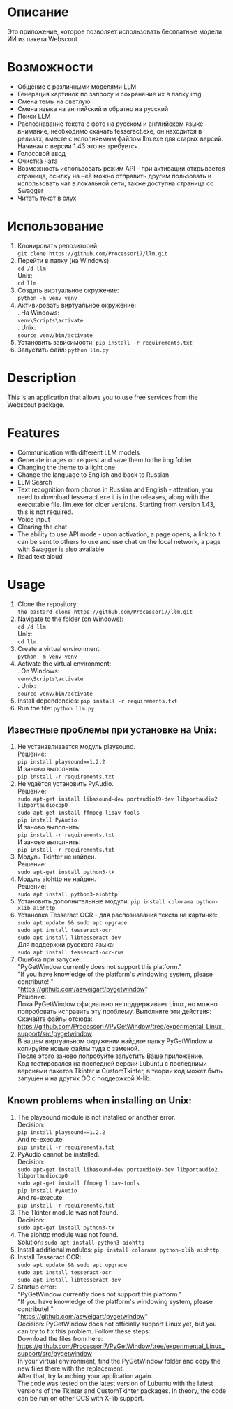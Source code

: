 # Описание
Это приложение, которое позволяет использовать бесплатные модели ИИ из пакета Webscout.  
# Возможности  
- Общение с различными моделями LLM
- Генерация картинок по запросу и сохранение их в папку img  
- Смена темы на светлую  
- Смена языка на английский и обратно на русский  
- Поиск LLM  
- Распознавание текста с фото на русском и английском языке - внимание, необходимо скачать tesseract.exe, он находится в релизах, вместе с исполняемым файлом llm.exe для старых версий. Начиная с версии 1.43 это не требуется.
- Голосовой ввод
- Очистка чата
- Возможность использовать режим API - при активации открывается страница, ссылку на неё можно отправить другим пользовать и использовать чат в локальной сети, также доступна страница со Swagger  
- Читать текст в слух

# Использование
1. Клонировать репозиторий:  
```git clone https://github.com/Processori7/llm.git```
2. Перейти в папку (на Windows):  
```cd /d llm```  
Unix:  
```cd llm```  
3. Создать виртуальное окружение:  
```python -m venv venv```  
4. Активировать виртуальное окружение:  
. На Windows:  
```venv\Scripts\activate```  
. Unix:  
```source venv/bin/activate```
5. Установить зависимости:
```pip install -r requirements.txt```
6. Запустить файл:
```python llm.py```  

# Description
This is an application that allows you to use free services from the Webscout package.  
# Features  
- Communication with different LLM models
- Generate images on request and save them to the img folder  
- Changing the theme to a light one  
- Change the language to English and back to Russian  
- LLM Search  
- Text recognition from photos in Russian and English - attention, you need to download tesseract.exe it is in the releases, along with the executable file. llm.exe for older versions. Starting from version 1.43, this is not required.
- Voice input
- Clearing the chat
- The ability to use API mode - upon activation, a page opens, a link to it can be sent to others to use and use chat on the local network, a page with Swagger is also available  
- Read text aloud
# Usage
1. Clone the repository:  
`the bastard clone https://github.com/Processori7/llm.git `
2. Navigate to the folder (on Windows):  
```cd /d llm```  
Unix:  
```cd llm```  
3. Create a virtual environment:  
```python -m venv venv```
4. Activate the virtual environment:  
. On Windows:  
```venv\Scripts\activate```  
. Unix:  
```source venv/bin/activate```  
5. Install dependencies:
```pip install -r requirements.txt ```
6. Run the file:
```python llm.py```  

## Известные проблемы при установке на Unix:  
1. Не устанавливается модуль playsound.  
   Решение:  
```pip install playsound==1.2.2```  
И заново выполнить:  
```pip install -r requirements.txt```  
2. Не удаётся установить PyAudio.  
   Решение:  
```sudo apt-get install libasound-dev portaudio19-dev libportaudio2 libportaudiocpp0```  
    ```sudo apt-get install ffmpeg libav-tools```  
    ```pip install PyAudio```  
И заново выполнить:  
```pip install -r requirements.txt```  
   И заново выполнить:  
```pip install -r requirements.txt```  
3. Модуль Tkinter не найден.  
Решение:  
```sudo apt-get install python3-tk```  
4. Модуль aiohttp не найден.  
   Решение:  
   ```sudo apt install python3-aiohttp```  
5. Установить дополнительные модули:
```pip install colorama python-xlib aiohttp```  
6. Установка Tesseract OCR - для распознавания текста на картинке:  
```sudo apt update && sudo apt upgrade```  
```sudo apt install tesseract-ocr```  
```sudo apt install libtesseract-dev```  
Для поддержки русского языка:  
```sudo apt install tesseract-ocr-rus```
7. Ошибка при запуске:  
"PyGetWindow currently does not support this platform."  
"If you have knowledge of the platform's windowing system, please contribute! "  
"https://github.com/asweigart/pygetwindow"  
   Решение:  
Пока PyGetWindow официально не поддерживает Linux, но можно попробовать исправить эту проблему. Выполните эти действия:  
Скачайте файлы отсюда: https://github.com/Processori7/PyGetWindow/tree/experimental_Linux_support/src/pygetwindow   
В вашем виртуальном окружении найдите папку PyGetWindow и копируйте новые файлы туда с заменой.  
После этого заново попробуйте запустить Ваше приложение.  
Код тестировался на последней версии Lubuntu с последними версиями пакетов Tkinter и CustomTkinter, в теории код может быть запущен и на других OC с поддержкой X-lib.  

## Known problems when installing on Unix:  
1. The playsound module is not installed or another error.  
   Decision:  
```pip install playsound==1.2.2```  
And re-execute:  
```pip install -r requirements.txt```  
2. PyAudio cannot be installed.  
   Decision:  
```sudo apt-get install libasound-dev portaudio19-dev libportaudio2 libportaudiocpp0```  
    ```sudo apt-get install ffmpeg libav-tools```  
    ```pip install PyAudio```  
And re-execute:  
```pip install -r requirements.txt```   
3. The Tkinter module was not found.  
Decision:  
```sudo apt-get install python3-tk```  
4. The aiohttp module was not found.  
   Solution:
```sudo apt install python3-aiohttp```  
5. Install additional modules:
```pip install colorama python-xlib aiohttp```  
6. Install Tesseract OCR:  
```sudo apt update && sudo apt upgrade```  
```sudo apt install tesseract-ocr```  
```sudo apt install libtesseract-dev```  
7. Startup error:  
"PyGetWindow currently does not support this platform."  
"If you have knowledge of the platform's windowing system, please contribute! "  
"https://github.com/asweigart/pygetwindow"  
   Decision:
PyGetWindow does not officially support Linux yet, but you can try to fix this problem. Follow these steps:  
Download the files from here: https://github.com/Processori7/PyGetWindow/tree/experimental_Linux_support/src/pygetwindow  
In your virtual environment, find the PyGetWindow folder and copy the new files there with the replacement.  
After that, try launching your application again.  
The code was tested on the latest version of Lubuntu with the latest versions of the Tkinter and CustomTkinter packages. In theory, the code can be run on other OCS with X-lib support.